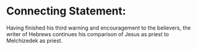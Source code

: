 # Connecting Statement:

Having finished his third warning and encouragement to the believers, the writer of Hebrews continues his comparison of Jesus as priest to Melchizedek as priest.